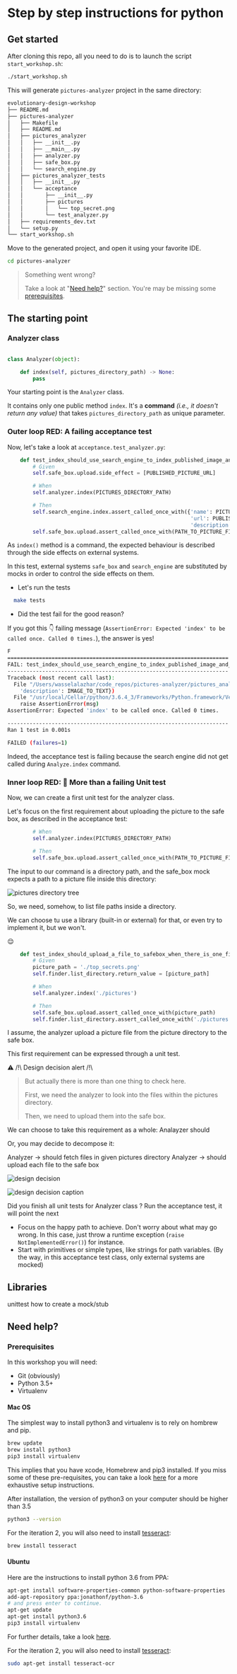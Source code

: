 # Step by step instructions for python

## Get started

After cloning this repo, all you need to do is to launch the script `start_workshop.sh`:

```bash
./start_workshop.sh
```

This will generate `pictures-analyzer` project in the same directory:

```bash
evolutionary-design-workshop
├── README.md
├── pictures-analyzer
│   ├── Makefile
│   ├── README.md
│   ├── pictures_analyzer
│   │   ├── __init__.py
│   │   ├── __main__.py
│   │   ├── analyzer.py
│   │   ├── safe_box.py
│   │   └── search_engine.py
│   ├── pictures_analyzer_tests
│   │   ├── __init__.py
│   │   └── acceptance
│   │       ├── __init__.py
│   │       ├── pictures
│   │       │   └── top_secret.png
│   │       └── test_analyzer.py
│   ├── requirements_dev.txt
│   └── setup.py
└── start_workshop.sh
```

Move to the generated project, and open it using your favorite IDE.

```bash
cd pictures-analyzer
```

> Something went wrong?
>
>Take a look at "[Need help?](#need-help)" section. You're may be missing some [prerequisites](#prerequisites).

## The starting point

### Analyzer class

```python

class Analyzer(object):

    def index(self, pictures_directory_path) -> None:
        pass
```

Your starting point is the `Analyzer` class.

It contains only one public method `index`. It's a **command** _(i.e., it doesn't return any value)_ that takes `pictures_directory_path` as unique parameter.

### Outer loop RED: A failing acceptance test

Now, let's take a look at `acceptance.test_analyzer.py`:

```python
    def test_index_should_use_search_engine_to_index_published_image_and_the_text_it_contains(self):
        # Given
        self.safe_box.upload.side_effect = [PUBLISHED_PICTURE_URL]

        # When
        self.analyzer.index(PICTURES_DIRECTORY_PATH)

        # Then
        self.search_engine.index.assert_called_once_with({'name': PICTURE_FILE_NAME,
                                                          'url': PUBLISHED_PICTURE_URL,
                                                          'description': IMAGE_TO_TEXT})
        self.safe_box.upload.assert_called_once_with(PATH_TO_PICTURE_FILE)
```

As `index()` method is a command, the expected behaviour is described through the side effects on external systems.

In this test, external systems `safe_box` and `search_engine` are substituted by mocks in order to control the side effects on them.

* Let's run the tests

```bash
  make tests
```

* Did the test fail for the good reason?

If you got this :point_down: failing message (`AssertionError: Expected 'index' to be called once. Called 0 times.`), the answer is yes!

```bash
F
======================================================================
FAIL: test_index_should_use_search_engine_to_index_published_image_and_the_text_it_contains (acceptance.test_analyzer.TestAnalyzer)
----------------------------------------------------------------------
Traceback (most recent call last):
  File "/Users/wasselalazhar/code_repos/pictures-analyzer/pictures_analyzer_tests/acceptance/test_analyzer.py", line 33, in test_index_should_use_search_engine_to_index_published_image_and_the_text_it_contains
    'description': IMAGE_TO_TEXT})
  File "/usr/local/Cellar/python/3.6.4_3/Frameworks/Python.framework/Versions/3.6/lib/python3.6/unittest/mock.py", line 824, in assert_called_once_with
    raise AssertionError(msg)
AssertionError: Expected 'index' to be called once. Called 0 times.

----------------------------------------------------------------------
Ran 1 test in 0.001s

FAILED (failures=1)
```

Indeed, the acceptance test is failing because the search engine did not get called during `Analyze.index` command.

### Inner loop RED: :red_circle: More than a failing Unit test

Now, we can create a first unit test for the analyzer class.

Let's focus on the first requirement about uploading the picture to the safe box, as described in the acceptance test:

```python
        # When
        self.analyzer.index(PICTURES_DIRECTORY_PATH)

        # Then
        self.safe_box.upload.assert_called_once_with(PATH_TO_PICTURE_FILE)
```

The input to our command is a directory path, and the safe_box mock expects a path to a picture file inside this directory:

![pictures directory tree](../illustrations/pictures-directory-python.png)

So, we need, somehow, to list file paths inside a directory.

We can choose tu use a library (built-in or external) for that, or even try to implement it, but we won't.


:relieved:

```python
    def test_index_should_upload_a_file_to_safebox_when_there_is_one_file_in_directory(self):
        # Given
        picture_path = './top_secrets.png'
        self.finder.list_directory.return_value = [picture_path]

        # When
        self.analyzer.index('./pictures')

        # Then
        self.safe_box.upload.assert_called_once_with(picture_path)
        self.finder.list_directory.assert_called_once_with('./pictures')
```

I assume, the analyzer upload a picture file from the picture directory to the safe box.

This first requirement can be expressed through a unit test.

:warning: /!\ Design decision alert /!\

> But actually there is more than one thing to check here.
>
> First, we need the analyzer to look into the files within the pictures directory.
>
> Then, we need to upload them into the safe box.

We can choose to take this requirement as a whole:
Analayzer should 

Or, you may decide to decompose it:

Analyzer -> should fetch files in given pictures directory
Analyzer -> should upload each file to the safe box

![design decision](../illustrations/design-decision-small.png)

![design decision caption](../illustrations/design-decision-caption-small.png)


Did you finish all unit tests for Analyzer class ?
Run the acceptance test, it will point the next 


* Focus on the happy path to achieve. Don't worry about what may go wrong. In this case, just throw a runtime exception (`raise NotImplementedError()`) for instance.
* Start with primitives or simple types, like strings for path variables.
(By the way, in this acceptance test class, only external systems are mocked)


## Libraries
unittest
how to create a mock/stub

## Need help?

### Prerequisites

In this workshop you will need:

* Git (obviously)
* Python 3.5+
* Virtualenv

#### Mac OS

The simplest way to install python3 and virtualenv is to rely on hombrew and pip.

```bash
brew update
brew install python3
pip3 install virtualenv
```

This implies that you have xcode, Homebrew and pip3 installed.
If you miss some of these pre-requisites, you can take a look [here](https://www.digitalocean.com/community/tutorials/how-to-install-python-3-and-set-up-a-local-programming-environment-on-macos)
for a more exhaustive setup instructions.

After installation, the version of python3 on your computer should be higher than 3.5

```bash
python3 --version
```

For the iteration 2, you will also need to install [tesseract](https://github.com/tesseract-ocr):

```bash
brew install tesseract
```

#### Ubuntu

Here are the instructions to install python 3.6 from PPA:

```bash
apt-get install software-properties-common python-software-properties
add-apt-repository ppa:jonathonf/python-3.6
# and press enter to continue.
apt-get update
apt-get install python3.6
pip3 install virtualenv
```

For further details, take a look [here](https://www.rosehosting.com/blog/how-to-install-python-3-6-on-ubuntu-16-04).

For the iteration 2, you will also need to install [tesseract](https://github.com/tesseract-ocr):

```bash
sudo apt-get install tesseract-ocr
```
